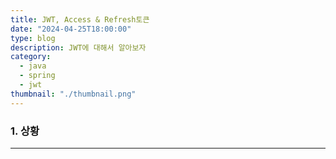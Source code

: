 ```yaml
---
title: JWT, Access & Refresh토큰
date: "2024-04-25T18:00:00"
type: blog
description: JWT에 대해서 알아보자
category: 
  - java
  - spring
  - jwt
thumbnail: "./thumbnail.png"
---
```


### 1. 상황
---
